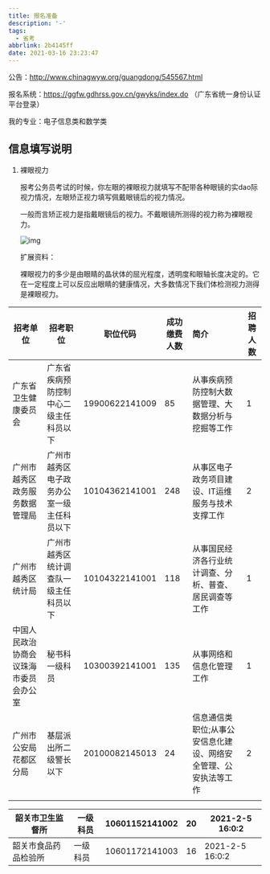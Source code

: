 ```yaml
---
title: 报名准备
description: '-'
tags:
  - 省考
abbrlink: 2b4145ff
date: 2021-03-16 23:23:47
---
```




公告：http://www.chinagwyw.org/guangdong/545567.html

报名系统：https://ggfw.gdhrss.gov.cn/gwyks/index.do （广东省统一身份认证平台登录）

我的专业：电子信息类和数学类

## 信息填写说明

1. 裸眼视力

   报考公务员考试的时候，你左眼的裸眼视力就填写不配带各种眼镜的实dao际视力情况，左眼矫正视力填写佩戴眼镜后的视力情况。

   一般而言矫正视力是指戴眼镜后的视力。不戴眼镜所测得的视力称为裸眼视力。

   ![img](http://blog.cdn.ionluo.cn/blog/d01373f082025aaf69365dbdf6edab64034f1abb.jpg)

   扩展资料：

   裸眼视力的多少是由眼睛的晶状体的屈光程度，透明度和眼轴长度决定的。它在一定程度上可以反应出眼睛的健康情况，大多数情况下我们体检测视力测得是裸眼视力。

| **招考单位**                           | **招考职位**                               | **职位代码**   | **成功缴费人数** | **简介**                                                     | 招聘人数 |
| -------------------------------------- | ------------------------------------------ | -------------- | ---------------- | :----------------------------------------------------------- | -------- |
| 广东省卫生健康委员会                   | 广东省疾病预防控制中心二级主任科员以下     | 19900622141009 | 85               | 从事疾病预防控制大数据管理、大数据分析与挖掘等工作           | 1        |
| 广州市越秀区政务服务数据管理局         | 广州市越秀区电子政务办公室一级主任科员以下 | 10104362141001 | 248              | 从事区电子政务项目建设、IT运维服务与技术支撑工作             | 2        |
| 广州市越秀区统计局                     | 广州市越秀区统计调查队一级主任科员以下     | 10104322141001 | 118              | 从事国民经济各行业统计调查、分析、普查、居民调查等工作       | 1        |
| 中国人民政治协商会议珠海市委员会办公室 | 秘书科一级科员                             | 10300392141001 | 135              | 从事网络和信息化管理工作                                     | 1        |
| 广州市公安局花都区分局                 | 基层派出所二级警长以下                     | 20100082145013 | 24               | 信息通信类职位;从事公安信息化建设、网络安全管理、公安执法等工作 | 2        |
|                                        |                                            |                |                  |                                                              |          |







| 韶关市卫生监督所     | 一级科员 | 10601152141002 | 20   | 2021-2-5 16:0:2 |
| -------------------- | -------- | -------------- | ---- | --------------- |
| 韶关市食品药品检验所 | 一级科员 | 10601172141003 | 16   | 2021-2-5 16:0:2 |